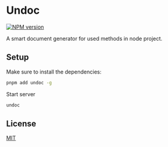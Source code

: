 # Undoc

[![NPM version](https://img.shields.io/npm/v/undoc)](https://www.npmjs.com/package/undoc)

A smart document generator for used methods in node project.

## Setup

Make sure to install the dependencies:

```bash
pnpm add undoc -g
```

Start server

```bash
undoc
```

## License
[MIT](./LICENSE)
